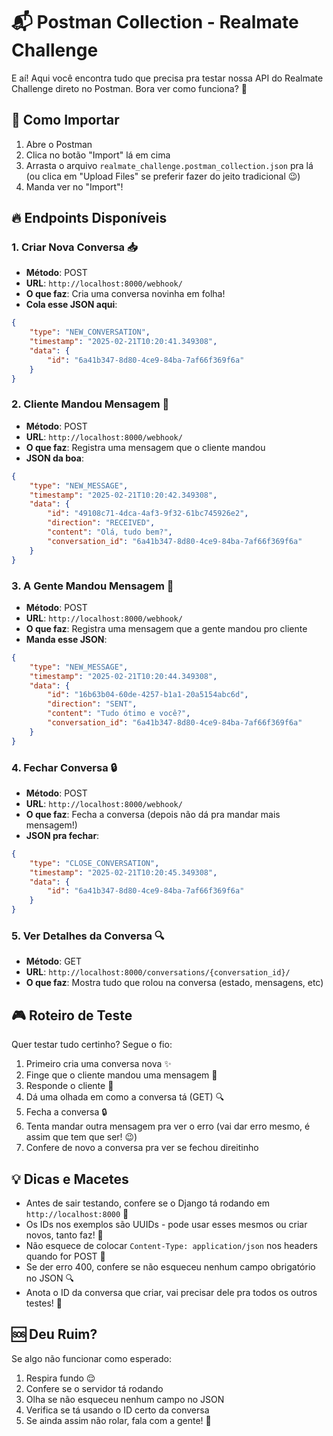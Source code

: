 # 📬 Postman Collection - Realmate Challenge

E aí! Aqui você encontra tudo que precisa pra testar nossa API do Realmate Challenge direto no Postman. Bora ver como funciona? 🚀

## 🎯 Como Importar

1. Abre o Postman
2. Clica no botão "Import" lá em cima
3. Arrasta o arquivo `realmate_challenge.postman_collection.json` pra lá (ou clica em "Upload Files" se preferir fazer do jeito tradicional 😉)
4. Manda ver no "Import"!

## 🔥 Endpoints Disponíveis

### 1. Criar Nova Conversa 📥
- **Método**: POST
- **URL**: `http://localhost:8000/webhook/`
- **O que faz**: Cria uma conversa novinha em folha!
- **Cola esse JSON aqui**:
```json
{
    "type": "NEW_CONVERSATION",
    "timestamp": "2025-02-21T10:20:41.349308",
    "data": {
        "id": "6a41b347-8d80-4ce9-84ba-7af66f369f6a"
    }
}
```

### 2. Cliente Mandou Mensagem 👥
- **Método**: POST
- **URL**: `http://localhost:8000/webhook/`
- **O que faz**: Registra uma mensagem que o cliente mandou
- **JSON da boa**:
```json
{
    "type": "NEW_MESSAGE",
    "timestamp": "2025-02-21T10:20:42.349308",
    "data": {
        "id": "49108c71-4dca-4af3-9f32-61bc745926e2",
        "direction": "RECEIVED",
        "content": "Olá, tudo bem?",
        "conversation_id": "6a41b347-8d80-4ce9-84ba-7af66f369f6a"
    }
}
```

### 3. A Gente Mandou Mensagem 👤
- **Método**: POST
- **URL**: `http://localhost:8000/webhook/`
- **O que faz**: Registra uma mensagem que a gente mandou pro cliente
- **Manda esse JSON**:
```json
{
    "type": "NEW_MESSAGE",
    "timestamp": "2025-02-21T10:20:44.349308",
    "data": {
        "id": "16b63b04-60de-4257-b1a1-20a5154abc6d",
        "direction": "SENT",
        "content": "Tudo ótimo e você?",
        "conversation_id": "6a41b347-8d80-4ce9-84ba-7af66f369f6a"
    }
}
```

### 4. Fechar Conversa 🔒
- **Método**: POST
- **URL**: `http://localhost:8000/webhook/`
- **O que faz**: Fecha a conversa (depois não dá pra mandar mais mensagem!)
- **JSON pra fechar**:
```json
{
    "type": "CLOSE_CONVERSATION",
    "timestamp": "2025-02-21T10:20:45.349308",
    "data": {
        "id": "6a41b347-8d80-4ce9-84ba-7af66f369f6a"
    }
}
```

### 5. Ver Detalhes da Conversa 🔍
- **Método**: GET
- **URL**: `http://localhost:8000/conversations/{conversation_id}/`
- **O que faz**: Mostra tudo que rolou na conversa (estado, mensagens, etc)

## 🎮 Roteiro de Teste

Quer testar tudo certinho? Segue o fio:

1. Primeiro cria uma conversa nova ✨
2. Finge que o cliente mandou uma mensagem 👥
3. Responde o cliente 👤
4. Dá uma olhada em como a conversa tá (GET) 🔍
5. Fecha a conversa 🔒
6. Tenta mandar outra mensagem pra ver o erro (vai dar erro mesmo, é assim que tem que ser! 😉)
7. Confere de novo a conversa pra ver se fechou direitinho

## 💡 Dicas e Macetes

- Antes de sair testando, confere se o Django tá rodando em `http://localhost:8000` 🚦
- Os IDs nos exemplos são UUIDs - pode usar esses mesmos ou criar novos, tanto faz! 🎲
- Não esquece de colocar `Content-Type: application/json` nos headers quando for POST 📝
- Se der erro 400, confere se não esqueceu nenhum campo obrigatório no JSON 🔍
- Anota o ID da conversa que criar, vai precisar dele pra todos os outros testes! 📝

## 🆘 Deu Ruim?

Se algo não funcionar como esperado:
1. Respira fundo 😌
2. Confere se o servidor tá rodando
3. Olha se não esqueceu nenhum campo no JSON
4. Verifica se tá usando o ID certo da conversa
5. Se ainda assim não rolar, fala com a gente! 🤙 